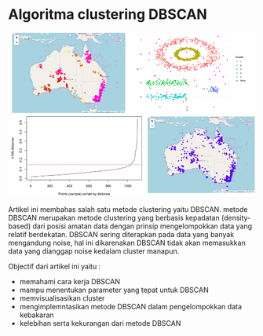 # Algoritma clustering DBSCAN

![](img/cluster1.png)

Artikel ini membahas salah satu metode clustering yaitu DBSCAN. metode DBSCAN merupakan metode clustering yang berbasis kepadatan (density-based) dari posisi amatan data dengan prinsip mengelompokkan data yang relatif berdekatan. DBSCAN sering diterapkan pada data yang banyak mengandung noise, hal ini dikarenakan DBSCAN tidak akan memasukkan data yang dianggap noise kedalam cluster manapun.

Objectif dari artikel ini yaitu :
* memahami cara kerja DBSCAN
* mampu menentukan parameter yang tepat untuk DBSCAN
* memvisualisasikan cluster
* mengimplemntasikan metode DBSCAN dalam pengelompokkan data kebakaran
* kelebihan serta kekurangan dari metode DBSCAN
